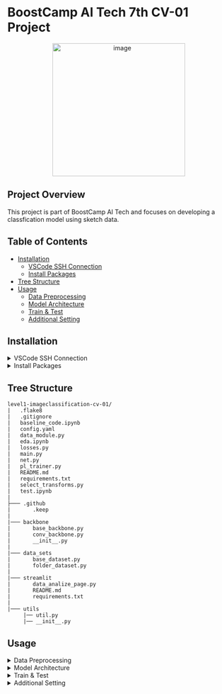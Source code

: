 # BoostCamp AI Tech 7th CV-01 Project

<p align="center">
  <img src="https://github.com/user-attachments/assets/301a97b9-2caf-4ae2-a895-17ee0b1a5711" alt="image" width="300"/>
</p>

## Project Overview
This project is part of BoostCamp AI Tech and focuses on developing a classfication model using sketch data.

## Table of Contents
- [Installation](#installation)
  - [VSCode SSH Connection](#vscode-ssh-connection)
  - [Install Packages](#install-packages)
- [Tree Structure](#tree-structure)
- [Usage](#usage)
  - [Data Preprocessing](#data-preprocessing)
  - [Model Architecture](#model-architecture)
  - [Train & Test](#train--test)
  - [Additional Setting](#additional-setting)

## Installation

<details>
  <summary id="vscode-ssh-connection">VSCode SSH Connection</summary>

#### 1. Run OpenVPN 

#### 2. Add New SSH Host

  - Press `Ctrl+Shift+P` on VSCode to open the command palette
  - Select `Remote-SSH: Add New SSH Host`.  

  - Enter the information like below:  
      ```bash
      ssh -p 31678 root@10.28.224.95
      ```
    
  - Add Identity Line (path to your SSH config file) in configuration file
      ```bash
      Host {IP}
      HostName {IP}
      Port {Port}
      User root
      IdentityFile C:\Users\HOME\Downloads\{pem파일}.pem
      ```

#### 3. RUN New SSH

  - Click the right arrow button on the SSH setting tab to connect.

</details>

<details>
  <summary id="install-packages">Install Packages</summary>
    
  - After connecting to the server, follow these steps to install the required packages:
      ```bash
      # Update and install necessary packages
      apt-get update -y && apt-get upgrade -y && \
      apt-get install -y libgl1-mesa-glx libglib2.0-0 wget git curl tmux sudo
      
      # Clone the project repository
      git clone https://github.com/boostcampaitech7/level1-imageclassification-cv-01.git
      cd level1-imageclassification-cv-01

      # Prepare the data
      tar -zxvf data.tar.gz && rm data.tar.gz

      # Install Python dependencies
      pip install -r requirements.txt
      ```

</details>

## Tree Structure

```
level1-imageclassification-cv-01/
|   .flake8
|   .gitignore
|   baseline_code.ipynb
|   config.yaml
|   data_module.py
|   eda.ipynb
|   losses.py
|   main.py
|   net.py
|   pl_trainer.py
|   README.md
|   requirements.txt
|   select_transforms.py
|   test.ipynb
|
├─── .github
|       .keep
|
|─── backbone
|       base_backbone.py
|       conv_backbone.py
|       __init__.py
|
|─── data_sets
|       base_dataset.py
|       folder_dataset.py
|
|─── streamlit
|       data_analize_page.py
|       README.md
|       requirements.txt
|
|─── utils
     |── util.py
     |── __init__.py
```

## Usage
<details> 
  <summary id="data-preprocessing">Data Preprocessing</summary> 

- #### Data Augmentation using OpenCV

  **Augmentation methods that cannot be handled by `[Torchvision.transforms](https://pytorch.org/vision/0.9/transforms.html)' or '[Albumentations.Transforms](https://albumentations.ai/docs/getting_started/transforms_and_targets/)' are performed using OpenCV. The augmented data is then added to the data folder.** 

- #### Data Augmentation using Transform  
  **Modify the `TransformSelector` class in `select_transforms.py` as follows:** 
    
    ```python
    class TransformSelector:
        """
        Class for selecting the image transformation library.
        """
        def __init__(self, transform_type: str):
            # Ensure the transformation library is supported
            if transform_type in ["torchvision", "albumentations"]:
                self.transform_type = transform_type
            else:
                raise ValueError("Unknown transformation library specified.")

        def get_transform(self, is_train: bool):
            # Return the appropriate transform object based on the library
            if self.transform_type == 'torchvision':
                transform = TorchvisionTransform(is_train=is_train)
            elif self.transform_type == 'albumentations':
                transform = AlbumentationsTransform(is_train=is_train)
            
            return transform
    ```

</details> 
<details>
  <summary id="model-architecture">Model Architecture</summary> 
    
  - You can use pre-built models from the `timm` library or `torchvision`. To customize, you can create new models under the `backbone` folder and modify them as needed. 
  </details> 

<details> 
  <summary id="train--test">Train & Test</summary> 

  - To train and test the model, simply run the following command: 
      ```bash 
      python main.py 
      ``` 

</details> 

<details> 
  <summary id="additional-setting">Additional Setting</summary> 

  - Modify `config.yaml` to adjust various training and model parameters: 

      ```yaml
      exp_name: test
      batch_size: 128
      epochs: 1
      learning_rate: 0.01
      gpus: 0
      model_type: timm
      # for torchvision and timm
      model_name: resnet18
      pretrained: False
      train_data_dir: ./data/train
      test_data_dir: ./data/test
      base_output_dir: ./result
      num_classes: 500
      use_wandb: True
      data_name: base
      num_workers: 1
      optim: Adam
      loss: CE
      # select_transforms.py
      transform_name: torchvision
      traindata_info_file: ./data/train.csv
      testdata_info_file: ./data/test.csv
      ```
      
</details>
